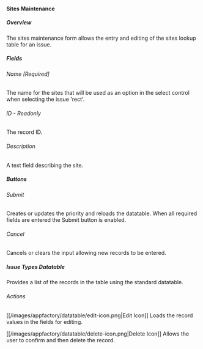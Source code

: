 #### Sites Maintenance

##### Overview
The sites maintenance form allows the entry and editing of the sites lookup table for an issue.  

##### Fields
###### Name [Required]
The name for the sites that will be used as an option in the select control when selecting the issue 'rect'.
###### ID - Readonly
The record ID.
###### Description
A text field describing the site.

##### Buttons
###### Submit
Creates or updates the priority and reloads the datatable.  When all required fields are entered the Submit 
button is enabled.
###### Cancel
Cancels or clears the input allowing new records to be entered.

##### Issue Types Datatable
Provides a list of the records in the table using the standard datatable.
###### Actions
[[/images/appfactory/datatable/edit-icon.png|Edit Icon]]  Loads the record values in the fields for editing.   

[[/images/appfactory/datatable/delete-icon.png|Delete Icon]]  Allows the user to confirm and then delete the record.

